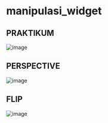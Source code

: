 # manipulasi_widget

## PRAKTIKUM
![image](https://user-images.githubusercontent.com/64391578/190945021-29020473-ba2d-44ef-9dd4-877bb9d4971d.png)

## PERSPECTIVE
![image](https://user-images.githubusercontent.com/64391578/190947548-9ec697aa-6694-45c0-80f9-44e05b782bc3.png)

## FLIP
![image](https://user-images.githubusercontent.com/64391578/190949940-bb3476fd-4f57-4254-9085-52e904210ed4.png)
